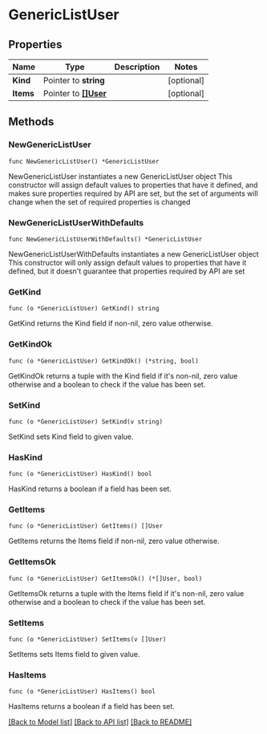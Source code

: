 # GenericListUser

## Properties

Name | Type | Description | Notes
------------ | ------------- | ------------- | -------------
**Kind** | Pointer to **string** |  | [optional] 
**Items** | Pointer to [**[]User**](User.md) |  | [optional] 

## Methods

### NewGenericListUser

`func NewGenericListUser() *GenericListUser`

NewGenericListUser instantiates a new GenericListUser object
This constructor will assign default values to properties that have it defined,
and makes sure properties required by API are set, but the set of arguments
will change when the set of required properties is changed

### NewGenericListUserWithDefaults

`func NewGenericListUserWithDefaults() *GenericListUser`

NewGenericListUserWithDefaults instantiates a new GenericListUser object
This constructor will only assign default values to properties that have it defined,
but it doesn't guarantee that properties required by API are set

### GetKind

`func (o *GenericListUser) GetKind() string`

GetKind returns the Kind field if non-nil, zero value otherwise.

### GetKindOk

`func (o *GenericListUser) GetKindOk() (*string, bool)`

GetKindOk returns a tuple with the Kind field if it's non-nil, zero value otherwise
and a boolean to check if the value has been set.

### SetKind

`func (o *GenericListUser) SetKind(v string)`

SetKind sets Kind field to given value.

### HasKind

`func (o *GenericListUser) HasKind() bool`

HasKind returns a boolean if a field has been set.

### GetItems

`func (o *GenericListUser) GetItems() []User`

GetItems returns the Items field if non-nil, zero value otherwise.

### GetItemsOk

`func (o *GenericListUser) GetItemsOk() (*[]User, bool)`

GetItemsOk returns a tuple with the Items field if it's non-nil, zero value otherwise
and a boolean to check if the value has been set.

### SetItems

`func (o *GenericListUser) SetItems(v []User)`

SetItems sets Items field to given value.

### HasItems

`func (o *GenericListUser) HasItems() bool`

HasItems returns a boolean if a field has been set.


[[Back to Model list]](../README.md#documentation-for-models) [[Back to API list]](../README.md#documentation-for-api-endpoints) [[Back to README]](../README.md)


